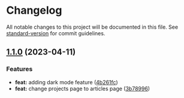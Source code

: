 # Changelog

All notable changes to this project will be documented in this file. See [standard-version](https://github.com/conventional-changelog/standard-version) for commit guidelines.

## [1.1.0](https://github.com/CahBantul/Next.js-Developer-Portfolio-Starter-Code/compare/v1.0.1...v1.1.0) (2023-04-11)


### Features

* **feat:** adding dark mode feature ([4b261fc](https://github.com/CahBantul/Next.js-Developer-Portfolio-Starter-Code/commit/4b261fcbfa6fcb15cc14841c71a28ce7b1c0aade))
* **feat:** change projects page to articles page ([3b78996](https://github.com/CahBantul/Next.js-Developer-Portfolio-Starter-Code/commit/3b7899688259b1eff70d6ee487fd237a8e21ee15))
